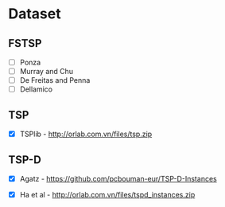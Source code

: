 # Dataset
## FSTSP
- [ ] Ponza
- [ ] Murray and Chu
- [ ] De Freitas and Penna
- [ ] Dellamico
## TSP
- [X] TSPlib - http://orlab.com.vn/files/tsp.zip
## TSP-D
- [X] Agatz - https://github.com/pcbouman-eur/TSP-D-Instances
- [X] Ha et al - http://orlab.com.vn/files/tspd_instances.zip

